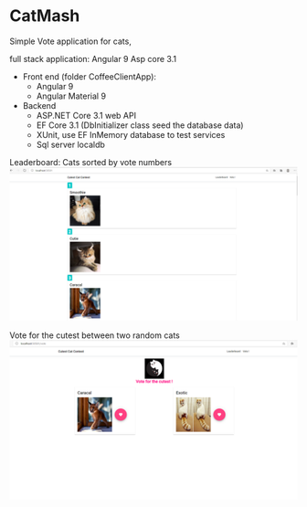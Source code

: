 # CatMash
Simple Vote application for cats, 

full stack application:
Angular 9 
Asp core 3.1 

 - Front end (folder CoffeeClientApp): 
    - Angular 9 
    - Angular Material 9
 - Backend
   - ASP.NET Core 3.1 web API 
   - EF Core 3.1 (DbInitializer class seed the database data)
   - XUnit, use EF InMemory database to test services
   - Sql server localdb

Leaderboard: Cats sorted by vote numbers
![](Leaderboard.png)

Vote for the cutest between two random cats
![](VoteScreen.png)
